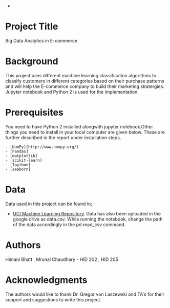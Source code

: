 -
# Project Title

Big Data Analytics in E-commerce


# Background

This project uses different machine learning classification algorithms to classify customers in different categories based on their 
purchase patterns and will help the E-commerce company to build their marketing stratergies.
Jupyter notebook and Python 2 is used for the implementation.

# Prerequisites

You need to have Python 2 installed alongwith jupyter notebook.Other things you need to install in your local computer are given below. These are further described in the report under installation steps.

```
- [NumPy](http://www.numpy.org/)
- [Pandas]
- [matplotlib]
- [scikit-learn]
- [Ipython] 
- [seaborn]
```
# Data 

Data used in this project can be found in;
* [UCI Machine Learning Repository](http://archive.ics.uci.edu/ml/machine-learning-databases/00352/).
Data has also been uploaded in the google drive as data.csv. While running the notebook, change the path of the data accordingly in the pd.read_csv command.

# Authors

Himani Bhatt , Mrunal Chaudhary - 
HID 202 , HID 205


# Acknowledgments

The authors would like to thank Dr. Gregor von Laszewski and TA's for their support and suggestions to write this project.
